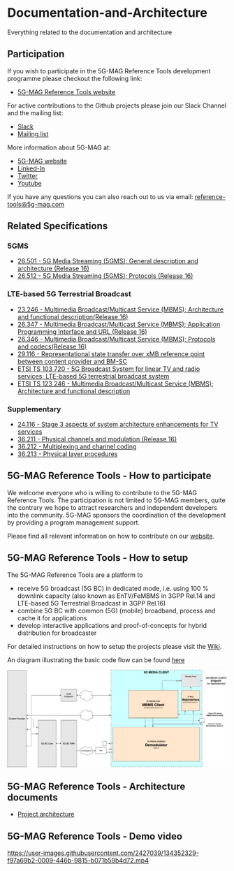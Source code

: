 # Documentation-and-Architecture

Everything related to the documentation and architecture

## Participation

If you wish to participate in the 5G-MAG Reference Tools development programme please checkout the following link:

* [5G-MAG Reference Tools website](https://www.5g-mag.com/reference-tools)

For active contributions to the Github projects please join our Slack Channel and the mailing list:

* [Slack](https://5g-mag.slack.com)
* [Mailing list](https://groups.google.com/g/5g-mag-reference-tools)

More information about 5G-MAG at:
* [5G-MAG website](https://www.5g-mag.com/)
* [Linked-In](https://www.linkedin.com/company/5g-mag/)
* [Twitter](https://twitter.com/5gmagnews)
* [Youtube](https://www.youtube.com/channel/UCKzSvQnMItdCHelTd9Pg3aQ)

If you have any questions you can also reach out to us via email: [reference-tools@5g-mag.com](mailto:reference-tools@5g-mag.com)

## Related Specifications
### 5GMS
* [26.501 - 5G Media Streaming (5GMS); General description and architecture (Release 16)](https://www.3gpp.org/ftp/Specs/archive/26_series/26.501)
* [26.512 - 5G Media Streaming (5GMS); Protocols (Release 16)](https://www.3gpp.org/ftp/Specs/archive/26_series/26.512)
### LTE-based 5G Terrestrial Broadcast
* [23.246 - Multimedia Broadcast/Multicast Service (MBMS); Architecture and functional description(Release 16)](https://www.3gpp.org/ftp/Specs/archive/23_series/23.246/)
* [26.347 - Multimedia Broadcast/Multicast Service (MBMS); Application Programming Interface and URL (Release 16)](https://www.3gpp.org/ftp/Specs/archive/26_series/26.347/)
* [26.346 - Multimedia Broadcast/Multicast Service (MBMS); Protocols and codecs(Release 16)](https://www.3gpp.org/ftp/Specs/archive/26_series/26.346)
* [29.116 - Representational state transfer over xMB reference point between content provider and BM-SC](https://www.3gpp.org/ftp/Specs/archive/29_series/29.116)
* [ETSI TS 103 720 - 5G Broadcast System for linear TV and radio services; LTE-based 5G terrestrial broadcast system](https://www.etsi.org/deliver/etsi_ts/103700_103799/103720/01.01.01_60/ts_103720v010101p.pdf)
* [ETSI TS 123 246 - Multimedia Broadcast/Multicast Service (MBMS); Architecture and functional description ](https://www.etsi.org/deliver/etsi_ts/123200_123299/123246/)
### Supplementary
* [24.116 - Stage 3 aspects of system architecture enhancements for TV services](https://www.3gpp.org/ftp/Specs/archive/24_series/24.116)
* [36.211 - Physical channels and modulation (Release 16)](https://www.3gpp.org/ftp/Specs/archive/36_series/36.211)
* [36.212 - Multiplexing and channel coding](https://www.3gpp.org/ftp/Specs/archive/36_series/36.212)
* [36.213 - Physical layer procedures](https://www.3gpp.org/ftp/Specs/archive/36_series/36.213)

## 5G-MAG Reference Tools - How to participate
We welcome everyone who is willing to contribute to the 5G-MAG Reference Tools. The participation is not limited to 5G-MAG members, quite the contrary we hope to attract researchers and independent developers into the community. 5G-MAG sponsors the coordination of the development by providing a program management support.

Please find all relevant information on how to contribute on our [website](https://www.5g-mag.com/reference-tools).

## 5G-MAG Reference Tools - How to setup
The 5G-MAG Reference Tools are a platform to

* receive 5G broadcast (5G BC) in dedicated mode, i.e. using 100 % downlink capacity (also known as EnTV/FeMBMS in 3GPP Rel.14 and LTE-based 5G Terrestrial Broadcast in 3GPP Rel.16)
* combine 5G BC with common (5G) (mobile) broadband, process and cache it for applications
* develop interactive applications and proof-of-concepts for hybrid distribution for broadcaster

For detailed instructions on how to setup the projects please visit the [Wiki](https://github.com/5G-MAG/Documentation-and-Architecture/wiki). 

An diagram illustrating the basic code flow can be found [here](https://github.com/5G-MAG/Documentation-and-Architecture/blob/main/media/architecture/rt-mbms-data-flow_kuehnhammer_08102021.png)

![Architecture](media/architecture/5G-MAG%20RT%20Overview%20v8.png)

## 5G-MAG Reference Tools - Architecture documents

* [Project architecture](md/architecture.md)

## 5G-MAG Reference Tools - Demo video

https://user-images.githubusercontent.com/2427039/134352329-f97a69b2-0009-446b-9815-b071b59b4d72.mp4



